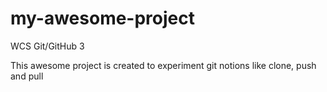 # my-awesome-project
WCS Git/GitHub 3

This awesome project is created to experiment git notions like clone, push and pull

